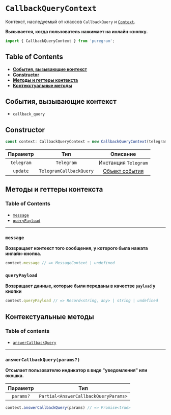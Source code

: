 # `CallbackQueryContext`

Контекст, наследуемый от классов `CallbackQuery` и [`Context`](context.md).

**Вызывается, когда пользователь нажимает на инлайн-кнопку.**

```ts
import { CallbackQueryContext } from 'puregram';
```

## Table of Contents

* [**События, вызывающие контекст**](#события-вызывающие-контекст)
* [**Constructor**](#constructor)
* [**Методы и геттеры контекста**](#методы-и-геттеры-контекста)
* [**Контекстуальные методы**](#контекстуальные-методы)

## События, вызывающие контекст

* `callback_query`

## Constructor

```ts
const context: CallbackQueryContext = new CallbackQueryContext(telegram, update);
```

|  Параметр  |           Тип           |                 Описание                |
| :--------: | :---------------------: | :-------------------------------------: |
| `telegram` | `Telegram`              | Инстанция `Telegram`                    |
| `update`   | `TelegramCallbackQuery` | [Объект события][TelegramCallbackQuery] |

[TelegramCallbackQuery]: https://core.telegram.org/bots/api#callbackquery

## Методы и геттеры контекста

### Table of Contents

* [`message`](#message)
* [`queryPayload`](#querypayload)

---

### `message`

**Возвращает контекст того сообщения, у которого была нажата инлайн-кнопка.**

```ts
context.message // => MessageContext | undefined
```

### `queryPayload`

**Возвращает данные, которые были переданы в качестве `payload` у кнопки**

```ts
context.queryPayload // => Record<string, any> | string | undefined
```

## Контекстуальные методы

### Table of contents

* [`answerCallbackQuery`](#answercallbackqueryparams)

---

### `answerCallbackQuery(params?)`

**Отсылает пользователю индикатор в виде "уведомления" или окошка.**

| Параметр  |                 Тип                  |
| :-------: | :----------------------------------: |
| `params?` | `Partial<AnswerCallbackQueryParams>` |

```ts
context.answerCallbackQuery(params) // => Promise<true>
```
